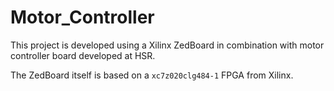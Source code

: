 # Motor_Controller
This project is developed using a Xilinx ZedBoard in combination with motor
controller board developed at HSR.

The ZedBoard itself is based on a `xc7z020clg484-1` FPGA from Xilinx.

